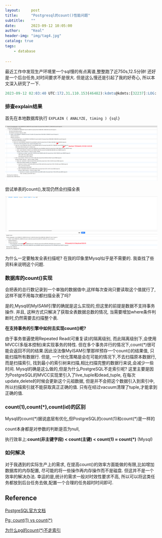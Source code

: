 ```yaml
---
layout:     post
title:      "Postgresql的count()性能问题"
subtitle:   ""
date:       2023-09-12 10:05:00
author:     "Keal"
header-img: "img/tag4.jpg"
catalog: true
tags:
    - database

---
```


最近工作中发现生产环境里一个sql慢的有点离谱,整整跑了近750s,12.5分钟! 还好是一个后台任务,对时间要求不是很大. 但是这么慢还是引起了我的好奇心, 所以本文深入研究了一下.

```sql
2023-09-12 02:03:40 UTC:172.31.110.153(46482):kdmts@kdmts:[32237]:LOG: duration: 747989.755 ms statement: SELECT count(kdm.kdm.id) AS count, kdm.kdm.delivery_status AS kdm_kdm_delivery_status FROM kdm.kdm JOIN flm.device ON flm.device.dnqualifier = kdm.kdm.dnqualifier JOIN shared.complex ON shared.complex.id = flm.device.complex_id JOIN kdm.receipt ON kdm.receipt.uuid = kdm.kdm.receipt_uuid WHERE flm.device.removed IS false AND shared.complex.complex_uuid IS NOT NULL AND kdm.receipt.from_ingest_service = false GROUP BY kdm.kdm.delivery_status
```

### 排查explain结果

首先在本地数据库执行
`EXPLAIN ( ANALYZE, timing ) {sql}`

![image-20230912101547524](https://raw.githubusercontent.com/kneed/typora_img_respository/main/typora/202309121420178.png)

尝试单表的count(),发现仍然会扫描全表

![image-20230912101733949](https://raw.githubusercontent.com/kneed/typora_img_respository/main/typora/202309121420026.png)

为什么一定要触发全表扫描呢? 在我的印象里Mysql似乎是不需要的. 我查找了些资料来说明这个问题.

### 数据库的count()实现

会把表的总行数记录到一个单独的数据值中,这样每次查询只要读取这个值就行了,这样不就不用每次都扫描全表了吗?

是的,Mysql的MyISAM引擎的确就是这么实现的,但这里的前提是数据不支持事务操作. 并且, 这种方式只解决了获取全表数据总数的情况, 当需要增加where条件判断时,仍然需要去扫描整个表.

**在支持事务的引擎中如何去实现count()呢?**

由于事务普遍使用Repeated Read(可重复读)的隔离级别, 而此隔离级别下,会使用MVCC(多版本控制)来实现事务的特性. 但在多个事务并行的情况下,count(*)很可能会返回不同的结果.因此没法像MyISAM引擎那样预存一个count()的结果值, 只能扫描所有数据行. 但是, 一个优化策略是会在可能的情况下,不去扫描原本数据行,而是扫描索引, 找到最小的索引树来扫描,相比扫描完整的数据行来说,会减少一些时间. Mysql的确是这么做的,但是为什么PostgreSQL不走索引呢? 这里主要是因为PostgreSQL的MVCC实现里引入了live_tuple和dead_tuple, 在每次update,delete的时候会更新这个元祖数据, 但是并不会把这个数据引入到索引中, 所以扫描索引就不能获取真正正确的值. 只有在经过vacuum清理了tuple,才能拿到正确的值.

### count(1),count(*),count(id)的区别

Mysql的count(\*)据说底层有优化,但PostgreSQL的count(1)和count(\*)是一样的

 count本身都是对参数的判断是否为null,

执行效率上:**count(非主键字段) < count(主键) < count(1) ≈ count(\*)**  (Mysql)

### 如何解决

对于我遇到的实际生产上的需求, 在提高count()的效率方面能做的有限,比如增加数据库的内存配置, 尽可能的将一些操作再内存操作而不是磁盘. 但这并不是一个效率的解决办法. 幸运的是,统计的需求一般对时效性要求不高, 所以可以将这类任务都放到后台任务去做,配置一个合理的任务超时时间即可. 

## Reference

[PostgreSQL官方文档](https://www.postgresql.org/docs/8.2/functions-aggregate.html)

[Pg: count(1) vs count(*)](https://www.postgresql.org/message-id/11471.1027875769%40sss.pgh.pa.us)

[为什么pg的count(*)不走索引](https://dba.stackexchange.com/questions/126997/postgresql-not-using-index-during-count)